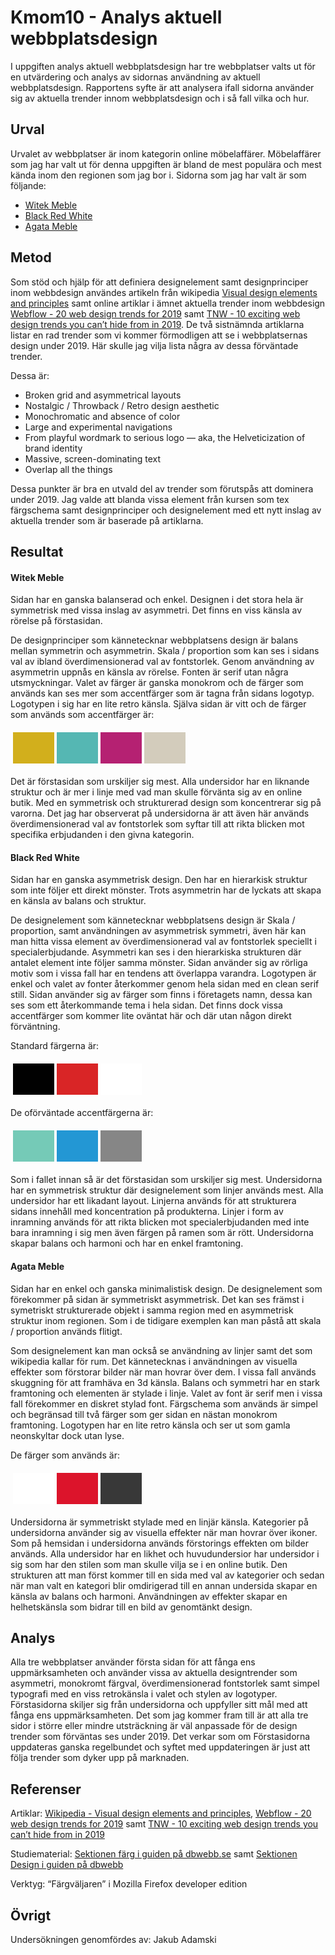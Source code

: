 ---
---
Kmom10 - Analys aktuell webbplatsdesign
=========================
I uppgiften analys aktuell webbplatsdesign har tre webbplatser valts ut för en utvärdering och analys av sidornas användning av aktuell webbplatsdesign. Rapportens syfte är att analysera ifall sidorna använder sig av aktuella trender innom webbplatsdesign och i så fall vilka och hur.

Urval
-----------------------

Urvalet av webbplatser är inom kategorin online möbelaffärer.
Möbelaffärer som jag har valt ut för denna uppgiften är bland de mest populära och mest kända inom den regionen som jag bor i. Sidorna som jag har valt är som följande:

* [Witek Meble](https://witek.pl/)
* [Black Red White](https://www.brw.pl/siec-sprzedazy/salon,meble-black-red-white,krakow,547.html)
* [Agata Meble](https://www.agatameble.pl/salon/krakow)

Metod
-----------------------

Som stöd och hjälp för att definiera designelement samt designprinciper inom webbdesign användes artikeln från wikipedia [Visual design elements and principles](https://en.wikipedia.org/wiki/Visual_design_elements_and_principles) samt online artiklar i ämnet aktuella trender inom webbdesign [Webflow - 20 web design trends for 2019](https://webflow.com/blog/20-web-design-trends-for-2019) samt [TNW - 10 exciting web design trends you can’t hide from in 2019](https://thenextweb.com/creative/2018/12/19/10-exciting-web-design-trends-you-2019/).
De två sistnämnda artiklarna listar en rad trender som vi kommer förmodligen att se i webbplatsernas design under 2019.
Här skulle jag vilja lista några av dessa förväntade trender.

Dessa är:

* Broken grid and asymmetrical layouts
* Nostalgic / Throwback / Retro design aesthetic
* Monochromatic and absence of color
* Large and experimental navigations
* From playful wordmark to serious logo — aka, the Helveticization of brand identity
* Massive, screen-dominating text
* Overlap all the things

Dessa punkter är bra en utvald del av trender som förutspås att dominera under 2019.
Jag valde att blanda vissa element från kursen som tex färgschema samt designprinciper och designelement med ett nytt inslag av aktuella trender som är baserade på artiklarna.

Resultat
-----------------------

#### Witek Meble


Sidan har en ganska balanserad och enkel. Designen i det stora hela är symmetrisk med vissa inslag av asymmetri. Det finns en viss känsla av rörelse på förstasidan.

De designprinciper som kännetecknar webbplatsens design är balans mellan symmetrin och asymmetrin. Skala / proportion som kan ses i sidans val av ibland överdimensionerad val av fontstorlek. Genom användning av asymmetrin uppnås en känsla av rörelse.
Fonten är serif utan några utsmyckningar. Valet av färger är ganska monokrom och de färger som används kan ses mer som accentfärger som är tagna från sidans logotyp. Logotypen i sig har en lite retro känsla. Själva sidan är vitt och de färger som används som accentfärger är:
<table style="border-spacing: 4px; border-collapse: separate">
<tr>
<td style="height: 50px; width: 50px; background-color: #d2af1c">
<td style="height: 50px; width: 50px; background-color: #55b7b3">
<td style="height: 50px; width: 50px; background-color: #b52172">
<td style="height: 50px; width: 50px; background-color: #d3ccbc">
</tr>
</table>


Det är förstasidan som urskiljer sig mest. Alla undersidor har en liknande struktur och är mer i linje med vad man skulle förvänta sig av en online butik. Med en symmetrisk och strukturerad design som koncentrerar sig på varorna. Det jag har observerat på undersidorna är att även här används överdimensionerad val av fontstorlek som syftar till att rikta blicken mot specifika erbjudanden i den givna kategorin.


#### Black Red White

Sidan har en ganska asymmetrisk design. Den har en hierarkisk struktur som inte följer ett direkt mönster. Trots asymmetrin har de lyckats att skapa en känsla av balans och struktur.

De designelement som kännetecknar webbplatsens design är Skala / proportion, samt användningen av asymmetrisk symmetri, även här kan man hitta vissa element av överdimensionerad val av fontstorlek speciellt i specialerbjudande. Asymmetri kan ses i den hierarkiska strukturen där antalet element inte följer samma mönster.
Sidan använder sig av rörliga motiv som i vissa fall har en tendens att överlappa varandra. Logotypen är enkel och valet av fonter återkommer genom hela sidan med en clean serif still. Sidan använder sig av färger som finns i företagets namn, dessa kan ses som ett återkommande tema i hela sidan. Det finns dock vissa accentfärger som kommer lite oväntat här och där utan någon direkt förväntning.

Standard färgerna är:
<table style="border-spacing: 4px; border-collapse: separate">
<tr>
<td style="height: 50px; width: 50px; background-color: #010101">
<td style="height: 50px; width: 50px; background-color: #d92526">
<td style="height: 50px; width: 50px; background-color: #ffffff">
</tr>
</table>

De oförväntade accentfärgerna är:
<table style="border-spacing: 4px; border-collapse: separate">
<tr>
<td style="height: 50px; width: 50px; background-color: #75cab7">
<td style="height: 50px; width: 50px; background-color: #2397d4">
<td style="height: 50px; width: 50px; background-color: #868686">
</tr>
</table>

Som i fallet innan så är det förstasidan som urskiljer sig mest. Undersidorna har en symmetrisk struktur där designelement som linjer används mest. Alla undersidor har ett likadant layout. Linjerna används för att strukturera sidans innehåll med koncentration på produkterna. Linjer i form av inramning används för att rikta blicken mot specialerbjudanden med inte bara inramning i sig men även färgen på ramen som är rött. Undersidorna skapar balans och harmoni och har en enkel framtoning.

#### Agata Meble

Sidan har en enkel och ganska minimalistisk design. De designelement som förekommer på sidan är symmetriskt asymmetrisk. Det kan ses främst i symetriskt strukturerade objekt i samma region med en asymmetrisk struktur inom regionen. Som i de tidigare exemplen kan man påstå att skala / proportion används flitigt.

Som designelement kan man också se användning av linjer samt det som wikipedia kallar för rum. Det kännetecknas i användningen av visuella effekter som förstorar bilder när man hovrar över dem. I vissa fall används skuggning för att framhäva en 3d känsla. Balans och symmetri har en stark framtoning och elementen är stylade i linje. Valet av font är serif men i vissa fall förekommer en diskret stylad font. Färgschema som används är simpel och begränsad till två färger som ger sidan en nästan monokrom framtoning. Logotypen har en lite retro känsla och ser ut som gamla neonskyltar dock utan lyse.


De färger som används är:
<table style="border-spacing: 4px; border-collapse: separate">
<tr>
<td style="height: 50px; width: 50px; background-color: #ffffff">
<td style="height: 50px; width: 50px; background-color: #dc142b">
<td style="height: 50px; width: 50px; background-color: #383838">
</tr>
</table>

Undersidorna är symmetriskt stylade med en linjär känsla. Kategorier på undersidorna använder sig av visuella effekter när man hovrar över ikoner. Som på hemsidan i undersidorna används förstorings effekten om bilder används. Alla undersidor har en likhet och huvudundersior har undersidor i sig som har den stilen som man skulle vilja se i en online butik. Den strukturen att man först kommer till en sida med val av kategorier och sedan när man valt en kategori blir omdirigerad till en annan undersida skapar en känsla av balans och harmoni. Användningen av effekter skapar en helhetskänsla som bidrar till en bild av genomtänkt design.

Analys
-----------------------

Alla tre webbplatser använder första sidan för att fånga ens uppmärksamheten och använder vissa av aktuella designtrender som  asymmetri, monokromt färgval, överdimensionerad fontstorlek samt simpel typografi med en viss retrokänsla i valet och stylen av logotyper. Förstasidorna skiljer sig från undersidorna och uppfyller sitt mål med att fånga ens uppmärksamheten. Det som jag kommer fram till är att alla tre sidor i större eller mindre utsträckning är väl anpassade för de design trender som förväntas ses under 2019.
Det verkar som om Förstasidorna uppdateras ganska regelbundet och syftet med uppdateringen är just att följa trender som dyker upp på marknaden.

Referenser
-----------------------

Artiklar: [Wikipedia - Visual design elements and principles](https://en.wikipedia.org/wiki/Visual_design_elements_and_principles), [Webflow - 20 web design trends for 2019](https://webflow.com/blog/20-web-design-trends-for-2019) samt [TNW - 10 exciting web design trends you can’t hide from in 2019](https://thenextweb.com/creative/2018/12/19/10-exciting-web-design-trends-you-2019/)

Studiematerial: [Sektionen färg i guiden på dbwebb.se](https://dbwebb.se/guide/design-med-html5-och-css3/farg) samt [Sektionen Design i guiden på dbwebb](https://dbwebb.se/guide/design-med-html5-och-css3/design)

Verktyg: “Färgväljaren” i Mozilla Firefox developer edition


Övrigt
-----------------------

Undersökningen genomfördes av: Jakub Adamski
